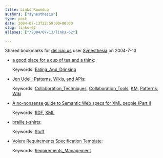 ```yaml
---
title: Links Roundup
authors: ["synesthesia"]
type: post
date: 2004-07-13T22:59:00+00:00
slug: links-62 
aliases: ["/2004/07/13/links-62"]

---
```

Shared bookmarks for [del.icio.us][1] user  [Synesthesia][2] on 2004-7-13

  * [a good place for a cup of tea and a think][3]:
   
    Keywords: [Eating\_And\_Drinking][4]
  * [Jon Udell: Patterns, Wikis, and APIs][5]:
   
    Keywords: [Collaboration_Techniques][6], [Collaboration_Tools][7], [KM][8], [Patterns][9], [Wiki][10]
  * [A no-nonsense guide to Semantic Web specs for XML people (Part I)][11]:
   
    Keywords: [RDF][12], [XML][13]
  * [braille t-shirts][14]:
   
    Keywords: [Stuff][15]
  * [Volere Requirements Specification Template][16]:
   
    Keywords: [Requirements_Management][17]

 [1]: https://del.icio.us/
 [2]: https://del.icio.us/synesthesia
 [3]: https://russelldavies.typepad.com/ateaandathink/ "https://russelldavies.typepad.com/ateaandathink/"
 [4]: https://del.icio.us/synesthesia/Eating_And_Drinking
 [5]: https://weblog.infoworld.com/udell/2004/05/21.html "https://weblog.infoworld.com/udell/2004/05/21.html"
 [6]: https://del.icio.us/synesthesia/Collaboration_Techniques
 [7]: https://del.icio.us/synesthesia/Collaboration_Tools
 [8]: https://del.icio.us/synesthesia/KM
 [9]: https://del.icio.us/synesthesia/Patterns
 [10]: https://del.icio.us/synesthesia/Wiki
 [11]: https://www.betaversion.org/~stefano/linotype/news/57/ "https://www.betaversion.org/~stefano/linotype/news/57/"
 [12]: https://del.icio.us/synesthesia/RDF
 [13]: https://del.icio.us/synesthesia/XML
 [14]: https://www.notvanilla.us/ "https://www.notvanilla.us/"
 [15]: https://del.icio.us/synesthesia/Stuff
 [16]: https://www.volere.co.uk/template.htm "https://www.volere.co.uk/template.htm"
 [17]: https://del.icio.us/synesthesia/Requirements_Management